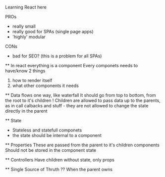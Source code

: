 Learning React here

PROs
* really small
* really good for SPAs (single page apps)
* 'highly' modular

CONs
*  bad for SEO? (this is a problem for all SPAs)


** In react everything is a component
Every componets needs to have/know 2 things
1) how to render itself
2) what other components it needs

** Data flows one way, like waterfall
It should go from top to bottom, from the root to it's children
! Children are allowed to pass data up to the parents, as in call calbacks and stuff - they
are not allowed to change the state directly in the parent

** State
* Stateless and statefull componets
* the state should be internal to a component

** Properties
 These are passed from the parent to it's children components
 Should not be stored in the component state

** Controllers
 Have children without state, only props
 
** Single Source of Thruth
 ?? When the parent owns 
